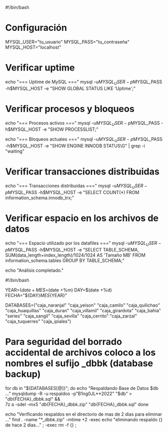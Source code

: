 #!/bin/bash

# Configuración
MYSQL_USER="tu_usuario"
MYSQL_PASS="tu_contraseña"
MYSQL_HOST="localhost"

# Verificar uptime
echo "=== Uptime de MySQL ==="
mysql -u$MYSQL_USER -p$MYSQL_PASS -h$MYSQL_HOST -e "SHOW GLOBAL STATUS LIKE 'Uptime';"

# Verificar procesos y bloqueos
echo "=== Procesos activos ==="
mysql -u$MYSQL_USER -p$MYSQL_PASS -h$MYSQL_HOST -e "SHOW PROCESSLIST;"

echo "=== Bloqueos actuales ==="
mysql -u$MYSQL_USER -p$MYSQL_PASS -h$MYSQL_HOST -e "SHOW ENGINE INNODB STATUS\G" | grep -i "waiting"

# Verificar transacciones distribuidas
echo "=== Transacciones distribuidas ==="
mysql -u$MYSQL_USER -p$MYSQL_PASS -h$MYSQL_HOST -e "SELECT COUNT(*) FROM information_schema.innodb_trx;"

# Verificar espacio en los archivos de datos
echo "=== Espacio utilizado por los datafiles ==="
mysql -u$MYSQL_USER -p$MYSQL_PASS -h$MYSQL_HOST -e "SELECT TABLE_SCHEMA, SUM(data_length+index_length)/1024/1024 AS 'Tamaño MB' FROM information_schema.tables GROUP BY TABLE_SCHEMA;"

echo "Análisis completado."


#!/bin/bash

YEAR=$(date +%Y)
MES=$(date +%m)
DAY=$(date +%d)
FECHA="${DAY}${MES}${YEAR}"

DATABASES=("caja_naranjal" "caja_yeison" "caja_camilo" "caja_quilichao" "caja_huaquillas" 
           "caja_duran" "caja_villamil" "caja_girardota" "caja_bahia" "series" 
           "caja_sangil" "caja_sevilla" "caja_cerrito" "caja_zarzal" "caja_tuquerres" "caja_ipiales")

# Para seguridad del borrado accidental de archivos coloco a los nombres el sufijo _dbbk (database backup)
for db in "${DATABASES[@]}"; do
   echo "Respaldando Base de Datos $db ..."
   mysqldump -R -u respaldos -p"B1ng0JL**2022" "$db" > "${db}${FECHA}_dbbk.sql" && \
   7z a -sdel -mx5 "${db}${FECHA}_dbbk.zip" "${db}${FECHA}_dbbk.sql"
done

echo "Verificando respaldos en el directorio de mas de 2 dias para eliminar ..."
find . -name "*_dbbk.zip" -mtime +2 -exec echo "eliminando respaldo {} de hace 2 dias..." \; -exec rm -f {} \;

